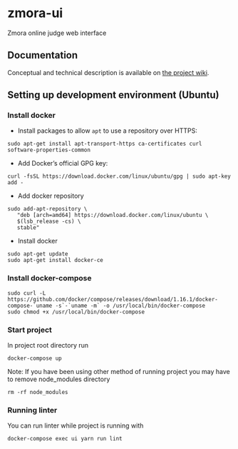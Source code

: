 # zmora-ui
Zmora online judge web interface

## Documentation
Conceptual and technical description is available on [the project wiki](https://github.com/zmora-agh/zmora-ui/wiki).

## Setting up development environment (Ubuntu)
### Install docker
* Install packages to allow `apt` to use a repository over HTTPS:
```
sudo apt-get install apt-transport-https ca-certificates curl software-properties-common
```
* Add Docker’s official GPG key:
```
curl -fsSL https://download.docker.com/linux/ubuntu/gpg | sudo apt-key add -
```
* Add docker repository
```
sudo add-apt-repository \
   "deb [arch=amd64] https://download.docker.com/linux/ubuntu \
   $(lsb_release -cs) \
   stable"
```
* Install docker
```
sudo apt-get update
sudo apt-get install docker-ce
```

### Install docker-compose
```
sudo curl -L https://github.com/docker/compose/releases/download/1.16.1/docker-compose-`uname -s`-`uname -m` -o /usr/local/bin/docker-compose
sudo chmod +x /usr/local/bin/docker-compose
```
### Start project
In project root directory run
```
docker-compose up
```

Note: If you have been using other method of running project you may have to remove node_modules directory
```
rm -rf node_modules
```

### Running linter
You can run linter while project is running with
```
docker-compose exec ui yarn run lint
```
